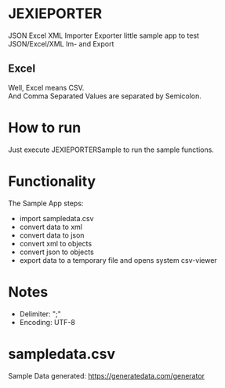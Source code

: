 # JEXIEPORTER
JSON Excel XML Importer Exporter
little sample app to test JSON/Excel/XML Im- and Export

## Excel
Well, Excel means CSV.<br>
And Comma Separated Values are separated by Semicolon.

# How to run
Just execute JEXIEPORTERSample to run the sample functions.

# Functionality
The Sample App steps:
* import sampledata.csv
* convert data to xml
* convert data to json
* convert xml to objects
* convert json to objects
* export data to a temporary file and opens system csv-viewer

# Notes
* Delimiter: ";"
* Encoding: UTF-8

# sampledata.csv
Sample Data generated: https://generatedata.com/generator